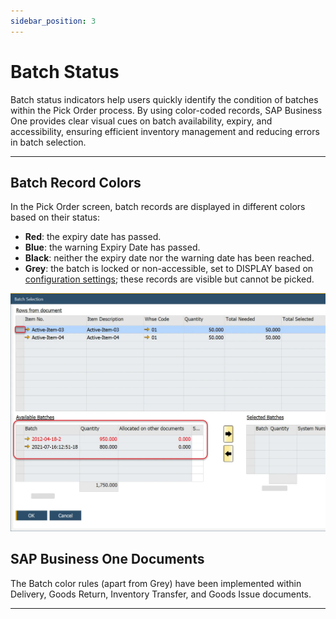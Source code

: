 ```yaml
---
sidebar_position: 3
---
```


# Batch Status

Batch status indicators help users quickly identify the condition of batches within the Pick Order process. By using color-coded records, SAP Business One provides clear visual cues on batch availability, expiry, and accessibility, ensuring efficient inventory management and reducing errors in batch selection.

---

## Batch Record Colors

In the Pick Order screen, batch records are displayed in different colors based on their status:

- **Red**: the expiry date has passed.
- **Blue**: the warning Expiry Date has passed.
- **Black**: neither the expiry date nor the warning date has been reached.
- **Grey**: the batch is locked or non-accessible, set to DISPLAY based on [configuration settings](./manual-and-backflush-issue-type-configuration.md); these records are visible but cannot be picked.

![Available Batches](./media/batch-status/available-batches.webp)

## SAP Business One Documents

The Batch color rules (apart from Grey) have been implemented within Delivery, Goods Return, Inventory Transfer, and Goods Issue documents.

---
